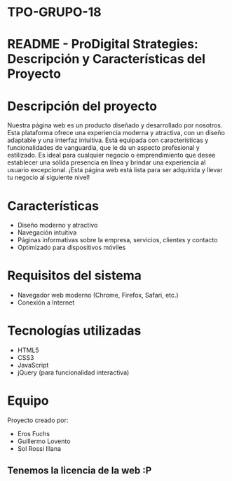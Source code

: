 # TPO-GRUPO-18

# README - ProDigital Strategies: Descripción y Características del Proyecto #


# Descripción del proyecto #

Nuestra página web es un producto diseñado y desarrollado por nosotros. Esta plataforma ofrece una experiencia moderna y atractiva,
con un diseño adaptable y una interfaz intuitiva. Está equipada con características y funcionalidades de vanguardia, que le da un 
aspecto profesional y estilizado. Es ideal para cualquier negocio o emprendimiento que desee establecer una sólida presencia 
en línea y brindar una experiencia al usuario excepcional. 
¡Esta página web está lista para ser adquirida y llevar tu negocio al siguiente nivel!

# Características #
- Diseño moderno y atractivo
- Navegación intuitiva
- Páginas informativas sobre la empresa, servicios, clientes y contacto
- Optimizado para dispositivos móviles

# Requisitos del sistema #
- Navegador web moderno (Chrome, Firefox, Safari, etc.)
- Conexión a Internet

# Tecnologías utilizadas #
- HTML5
- CSS3
- JavaScript
- jQuery (para funcionalidad interactiva)

# Equipo #
Proyecto creado por:
- Eros Fuchs
- Guillermo Lovento
- Sol Rossi Illana

## Tenemos la licencia de la web :P ##

